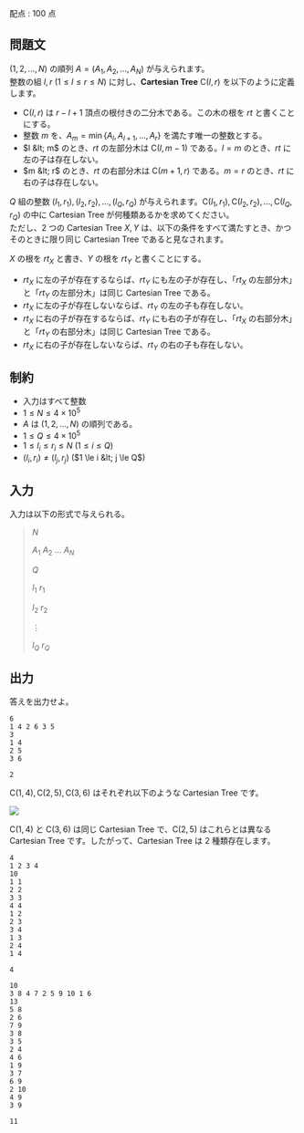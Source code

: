 配点 : $100$ 点

## 問題文

$(1, 2, \dots, N)$ の順列 $A = (A_1, A_2, \dots, A_N)$ が与えられます。<br>
整数の組 $l, r$ ($1 \le l \le r \le N$) に対し、**Cartesian Tree** $\text{C}(l, r)$ を以下のように定義します。

- $\text{C}(l, r)$ は $r-l+1$ 頂点の根付きの二分木である。この木の根を $\mathit{rt}$ と書くことにする。
- 整数 $m$ を、$A_m = \min\lbrace A_l, A_{l+1}, \dots, A_r\rbrace$ を満たす唯一の整数とする。
- $l &lt; m$ のとき、$\mathit{rt}$ の左部分木は $\text{C}(l, m-1)$ である。$l = m$ のとき、$\mathit{rt}$ に左の子は存在しない。
- $m &lt; r$ のとき、$\mathit{rt}$ の右部分木は $\text{C}(m+1, r)$ である。$m = r$ のとき、$\mathit{rt}$ に右の子は存在しない。

$Q$ 組の整数 $(l_1, r_1), (l_2, r_2), \dots, (l_Q, r_Q)$ が与えられます。$\text{C}(l_1, r_1), \text{C}(l_2, r_2), \dots, \text{C}(l_Q, r_Q)$ の中に Cartesian Tree が何種類あるかを求めてください。<br>
ただし、$2$ つの Cartesian Tree $X, Y$ は、以下の条件をすべて満たすとき、かつそのときに限り同じ Cartesian Tree であると見なされます。

$X$ の根を $\mathit{rt}_X$ と書き、$Y$ の根を $\mathit{rt}_Y$ と書くことにする。

- $\mathit{rt}_X$ に左の子が存在するならば、$\mathit{rt}_Y$ にも左の子が存在し、「$\mathit{rt}_X$ の左部分木」と「$\mathit{rt}_Y$ の左部分木」は同じ Cartesian Tree である。
- $\mathit{rt}_X$ に左の子が存在しないならば、$\mathit{rt}_Y$ の左の子も存在しない。
- $\mathit{rt}_X$ に右の子が存在するならば、$\mathit{rt}_Y$ にも右の子が存在し、「$\mathit{rt}_X$ の右部分木」と「$\mathit{rt}_Y$ の右部分木」は同じ Cartesian Tree である。
- $\mathit{rt}_X$ に右の子が存在しないならば、$\mathit{rt}_Y$ の右の子も存在しない。

## 制約

- 入力はすべて整数
- $1 \le N \le 4 \times 10^5$
- $A$ は $(1, 2, \dots, N)$ の順列である。
- $1 \le Q \le 4 \times 10^5$
- $1 \le l_i \le r_i \le N$ ($1 \le i \le Q$)
- $(l_i, r_i) \ne (l_j, r_j)$ ($1 \le i &lt; j \le Q$)

## 入力

入力は以下の形式で与えられる。

> $N$
> 
> $A_1$ $A_2$ $\ldots$ $A_N$
> 
> $Q$
> 
> $l_1$ $r_1$
> 
> $l_2$ $r_2$
> 
> $\vdots$
> 
> $l_Q$ $r_Q$

## 出力

答えを出力せよ。

```input1
6
1 4 2 6 3 5
3
1 4
2 5
3 6
```

```output1
2
```

$\text{C}(1, 4), \text{C}(2, 5), \text{C}(3, 6)$ はそれぞれ以下のような Cartesian Tree です。  

![](https://img.atcoder.jp/ttpc2024_1/db8d0d930aa8deab6edbf6d1cc510f0f.svg)

$\text{C}(1, 4)$ と $\text{C}(3, 6)$ は同じ Cartesian Tree で、$\text{C}(2, 5)$ はこれらとは異なる Cartesian Tree です。したがって、Cartesian Tree は $2$ 種類存在します。

```input2
4
1 2 3 4
10
1 1
2 2
3 3
4 4
1 2
2 3
3 4
1 3
2 4
1 4
```

```output2
4
```

```input3
10
3 8 4 7 2 5 9 10 1 6
13
5 8
2 6
7 9
3 8
3 5
2 4
4 6
1 9
3 7
6 9
2 10
4 9
3 9
```

```output3
11
```